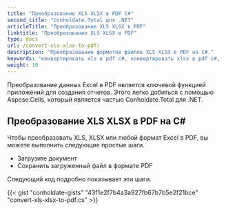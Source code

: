 ```yaml
---
title: "Преобразование XLS XLSX в PDF С#"
second_title: "Conholdate.Total для .NET"
articleTitle: "Преобразование XLS XLSX в PDF"
linktitle: "Преобразование XLS XLSX в PDF"
type: docs
url: /convert-xls-xlsx-to-pdf/
description: "Преобразование форматов файлов XLS XLSX в PDF на C#."
keywords: "конвертировать xls в pdf c#, конвертировать xlsx в pdf c#, .NET конвертировать xls xlsx, xls в pdf .net, xlsx в pdf asp .net, конвертер c# для xls, конвертер c# для xlsx, excel в pdf c#, листы в pdf"
weight: 10
---
```


Преобразование данных Excel в PDF является ключевой функцией приложений для создания отчетов. Этого легко добиться с помощью Aspose.Cells, который является частью Conholdate.Total для .NET.

## **Преобразование XLS XLSX в PDF на C#**
Чтобы преобразовать XLS, XLSX или любой формат Excel в PDF, вы можете выполнить следующие простые шаги.

- Загрузите документ
- Сохранить загруженный файл в формате PDF

Следующий код подробно показывает эти шаги.

{{< gist "conholdate-gists" "43f1e2f7b4a3a927fb67b7b5e2f21bce" "convert-xls-xlsx-to-pdf.cs" >}}
